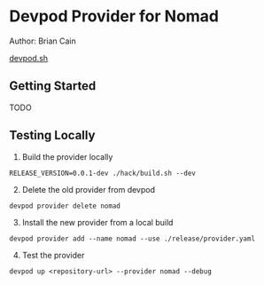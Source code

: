 # Devpod Provider for Nomad

Author: Brian Cain

[devpod.sh](https://devpod.sh/)

## Getting Started

TODO

## Testing Locally

1. Build the provider locally

```shell
RELEASE_VERSION=0.0.1-dev ./hack/build.sh --dev
```

2. Delete the old provider from devpod

```shell
devpod provider delete nomad
```

3. Install the new provider from a local build

```shell
devpod provider add --name nomad --use ./release/provider.yaml 
```

4. Test the provider

```shell
devpod up <repository-url> --provider nomad --debug 
```

